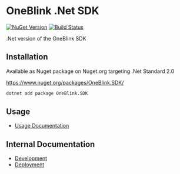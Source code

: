 # OneBlink .Net SDK

[![NuGet Version](https://badge.fury.io/nu/OneBlink.SDK.svg)](https://badge.fury.io/nu/OneBlink.SDK) [![Build Status](https://travis-ci.org/blinkmobile/oneblink-sdk-dotnet.svg?branch=master)](https://travis-ci.org/blinkmobile/oneblink-sdk-dotnet)

.Net version of the OneBlink SDK

## Installation

Available as Nuget package on Nuget.org targeting .Net Standard 2.0

https://www.nuget.org/packages/OneBlink.SDK/

```sh
dotnet add package OneBlink.SDK
```

## Usage

- [Usage Documentation](./docs/README.md)

## Internal Documentation

- [Development](./docs/development.md)
- [Deployment](./docs/deployment.md)
